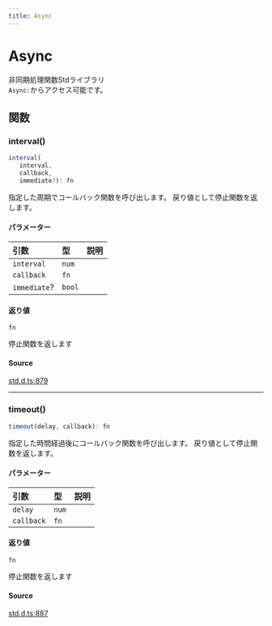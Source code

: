 ```yaml
---
title: Async
---
```


# Async

非同期処理関数Stdライブラリ\
`Async:`からアクセス可能です。

## 関数

### interval()

```ts
interval(
   interval, 
   callback, 
   immediate?): fn
```

指定した周期でコールバック関数を呼び出します。
戻り値として停止関数を返します。

#### パラメーター

| 引数 | 型 | 説明 |
| :------ | :------ | :------ |
| `interval` | `num` |  |
| `callback` | `fn` |  |
| `immediate`? | `bool` |  |

#### 返り値

`fn`

停止関数を返します

#### Source

[std.d.ts:879](https://github.com/slofp/aitslib/blob/c68ee63df45b36b0270b35442b084a226b762eeb/src/std.d.ts#L879)

***

### timeout()

```ts
timeout(delay, callback): fn
```

指定した時間経過後にコールバック関数を呼び出します。
戻り値として停止関数を返します。

#### パラメーター

| 引数 | 型 | 説明 |
| :------ | :------ | :------ |
| `delay` | `num` |  |
| `callback` | `fn` |  |

#### 返り値

`fn`

停止関数を返します

#### Source

[std.d.ts:887](https://github.com/slofp/aitslib/blob/c68ee63df45b36b0270b35442b084a226b762eeb/src/std.d.ts#L887)
